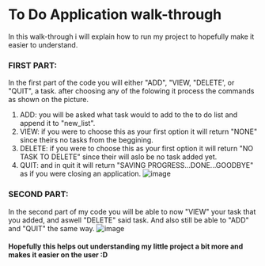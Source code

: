 # To Do Application walk-through
In this walk-through i will explain how to run my project to hopefully make it easier to understand.

### FIRST PART:
In the first part of the code you will either "ADD", "VIEW, "DELETE', or "QUIT", a task. after choosing
any of the folowing it process the commands as shown on the picture.
1. ADD: you will be asked what task would to add to the to do list and append it to "new_list".
2. VIEW: if you were to choose this as your first option it will return "NONE" since theirs no tasks from the beggining.
3. DELETE: if you were to choose this as your first option it will return "NO TASK TO DELETE" since their will aslo be no task added yet.
4. QUIT: and in quit it will return "SAVING PROGRESS...DONE...GOODBYE" as if you were closing an application.
![image](https://github.com/user-attachments/assets/a148cdc7-7090-4e9f-b888-c1d3a63a1184)

### SECOND PART:
In the second part of my code you will be able to now "VIEW" your task that you added, and aswell "DELETE" said task.
And also still be able to "ADD" and "QUIT" the same way.
![image](https://github.com/user-attachments/assets/90e9b193-015c-4c28-a689-cf40f073df89)

#### Hopefully this helps out understanding my little project a bit more and makes it easier on the user :D
